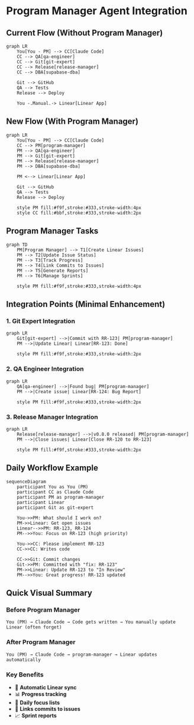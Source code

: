 # Program Manager Agent Integration

## Current Flow (Without Program Manager)
```mermaid
graph LR
    You[You - PM] --> CC[Claude Code]
    CC --> QA[qa-engineer]
    CC --> Git[git-expert]
    CC --> Release[release-manager]
    CC --> DBA[supabase-dba]
    
    Git --> GitHub
    QA --> Tests
    Release --> Deploy
    
    You -.Manual.-> Linear[Linear App]
```

## New Flow (With Program Manager)
```mermaid
graph LR
    You[You - PM] --> CC[Claude Code]
    CC --> PM[program-manager]
    PM --> QA[qa-engineer]
    PM --> Git[git-expert]
    PM --> Release[release-manager]
    PM --> DBA[supabase-dba]
    
    PM <--> Linear[Linear App]
    
    Git --> GitHub
    QA --> Tests
    Release --> Deploy
    
    style PM fill:#f9f,stroke:#333,stroke-width:4px
    style CC fill:#bbf,stroke:#333,stroke-width:2px
```

## Program Manager Tasks
```mermaid
graph TD
    PM[Program Manager] --> T1[Create Linear Issues]
    PM --> T2[Update Issue Status]
    PM --> T3[Track Progress]
    PM --> T4[Link Commits to Issues]
    PM --> T5[Generate Reports]
    PM --> T6[Manage Sprints]
    
    style PM fill:#f9f,stroke:#333,stroke-width:4px
```

## Integration Points (Minimal Enhancement)

### 1. Git Expert Integration
```mermaid
graph LR
    Git[git-expert] -->|Commit with RR-123| PM[program-manager]
    PM -->|Update Linear| Linear[RR-123: Done]
    
    style PM fill:#f9f,stroke:#333,stroke-width:2px
```

### 2. QA Engineer Integration  
```mermaid
graph LR
    QA[qa-engineer] -->|Found bug| PM[program-manager]
    PM -->|Create issue| Linear[RR-124: Bug Report]
    
    style PM fill:#f9f,stroke:#333,stroke-width:2px
```

### 3. Release Manager Integration
```mermaid
graph LR
    Release[release-manager] -->|v0.8.0 released| PM[program-manager]
    PM -->|Close issues| Linear[Close RR-120 to RR-123]
    
    style PM fill:#f9f,stroke:#333,stroke-width:2px
```

## Daily Workflow Example

```mermaid
sequenceDiagram
    participant You as You (PM)
    participant CC as Claude Code
    participant PM as program-manager
    participant Linear
    participant Git as git-expert
    
    You->>PM: What should I work on?
    PM->>Linear: Get open issues
    Linear-->>PM: RR-123, RR-124
    PM-->>You: Focus on RR-123 (high priority)
    
    You->>CC: Please implement RR-123
    CC->>CC: Writes code
    
    CC->>Git: Commit changes
    Git->>PM: Committed with "fix: RR-123"
    PM->>Linear: Update RR-123 to "In Review"
    PM-->>You: Great progress! RR-123 updated
```

## Quick Visual Summary

### Before Program Manager
```
You (PM) → Claude Code → Code gets written → You manually update Linear (often forget)
```

### After Program Manager  
```
You (PM) → Claude Code → program-manager → Linear updates automatically
```

### Key Benefits
- 🤖 **Automatic Linear sync**
- 📊 **Progress tracking**
- 🎯 **Daily focus lists**
- 🔗 **Links commits to issues**
- 📈 **Sprint reports**